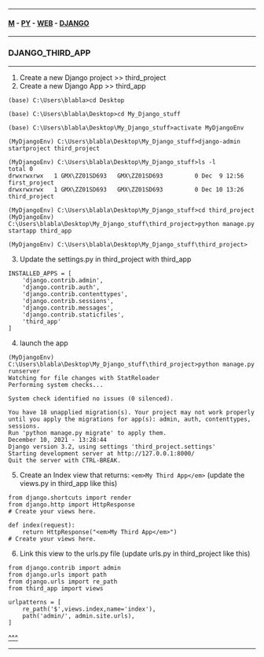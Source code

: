 
---

#### [M](https://github.com/ttltrk/TTT/blob/master/menu.md) - [PY](https://github.com/ttltrk/TTT/blob/master/PY/PY.md) - [WEB](https://github.com/ttltrk/TTT/blob/master/PY/WEB/WEB.md) - [DJANGO](https://github.com/ttltrk/TTT/blob/master/PY/WEB/DJANGO/DJANGO.md)

---

### DJANGO_THIRD_APP

---

1. Create a new Django project >> third_project
2. Create a new Django App >> third_app

```
(base) C:\Users\blabla>cd Desktop

(base) C:\Users\blabla\Desktop>cd My_Django_stuff

(base) C:\Users\blabla\Desktop\My_Django_stuff>activate MyDjangoEnv

(MyDjangoEnv) C:\Users\blabla\Desktop\My_Django_stuff>django-admin startproject third_project

(MyDjangoEnv) C:\Users\blabla\Desktop\My_Django_stuff>ls -l
total 0
drwxrwxrwx   1 GMX\ZZ01SD693   GMX\ZZ01SD693         0 Dec  9 12:56 first_project
drwxrwxrwx   1 GMX\ZZ01SD693   GMX\ZZ01SD693         0 Dec 10 13:26 third_project

(MyDjangoEnv) C:\Users\blabla\Desktop\My_Django_stuff>cd third_project
(MyDjangoEnv) C:\Users\blabla\Desktop\My_Django_stuff\third_project>python manage.py startapp third_app

(MyDjangoEnv) C:\Users\blabla\Desktop\My_Django_stuff\third_project>
```

3. Update the settings.py in third_project with third_app

```
INSTALLED_APPS = [
    'django.contrib.admin',
    'django.contrib.auth',
    'django.contrib.contenttypes',
    'django.contrib.sessions',
    'django.contrib.messages',
    'django.contrib.staticfiles',
    'third_app'
]
```

4. launch the app

```
(MyDjangoEnv) C:\Users\blabla\Desktop\My_Django_stuff\third_project>python manage.py runserver
Watching for file changes with StatReloader
Performing system checks...

System check identified no issues (0 silenced).

You have 18 unapplied migration(s). Your project may not work properly until you apply the migrations for app(s): admin, auth, contenttypes, sessions.
Run 'python manage.py migrate' to apply them.
December 10, 2021 - 13:28:44
Django version 3.2, using settings 'third_project.settings'
Starting development server at http://127.0.0.1:8000/
Quit the server with CTRL-BREAK.
```

5. Create an Index view that returns: ```<em>My Third App</em>``` (update the views.py in third_app like this)

```
from django.shortcuts import render
from django.http import HttpResponse
# Create your views here.

def index(request):
    return HttpResponse("<em>My Third App</em>")
# Create your views here.
```

6. Link this view to the urls.py file (update urls.py in third_project like this)

```
from django.contrib import admin
from django.urls import path
from django.urls import re_path
from third_app import views

urlpatterns = [
    re_path('$',views.index,name='index'),
    path('admin/', admin.site.urls),
]
```

[^^^](#DJANGO_SEC_APP)

---
